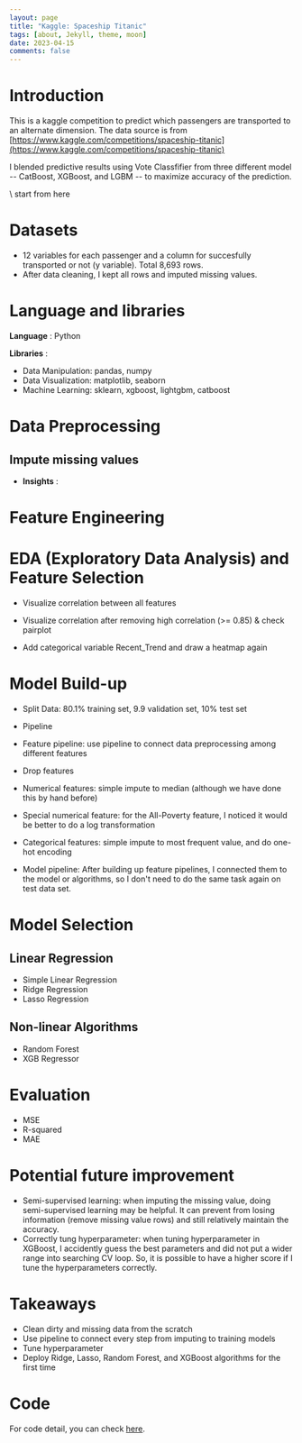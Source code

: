 ```yaml
---
layout: page
title: "Kaggle: Spaceship Titanic"
tags: [about, Jekyll, theme, moon]
date: 2023-04-15
comments: false
---
```



# Introduction

This is a kaggle competition to predict which passengers are transported to an alternate dimension. 
The data source is from [https://www.kaggle.com/competitions/spaceship-titanic](https://www.kaggle.com/competitions/spaceship-titanic)

I blended predictive results using Vote Classfifier from three different model --  CatBoost, XGBoost, and LGBM -- to maximize accuracy of the prediction.

\\ start from here

# Datasets
* 12 variables for each passenger and a column for succesfully transported or not (y variable). Total 8,693 rows.
* After data cleaning, I kept all rows and imputed missing values.


# Language and libraries
**Language** : Python

**Libraries** : 
* Data Manipulation: pandas, numpy
* Data Visualization: matplotlib, seaborn
* Machine Learning: sklearn, xgboost, lightgbm, catboost


# Data Preprocessing
## Impute missing values

* **Insights** : 



# Feature Engineering


# EDA (Exploratory Data Analysis) and Feature Selection
* Visualize correlation between all features


* Visualize correlation after removing high correlation (>= 0.85) & check pairplot

* Add categorical variable Recent_Trend and draw a heatmap again



# Model Build-up
* Split Data: 80.1% training set, 9.9 validation set, 10% test set

* Pipeline
 * Feature pipeline: use pipeline to connect data preprocessing among different features
  * Drop features
  * Numerical features: simple impute to median (although we have done this by hand before)
  * Special numerical feature: for the All-Poverty feature, I noticed it would be better to do a log transformation
  * Categorical features: simple impute to most frequent value, and do one-hot encoding
 * Model pipeline: After building up feature pipelines, I connected them to the model or algorithms, so I don't need to do the same task again on test data set.


# Model Selection
## Linear Regression
* Simple Linear Regression
* Ridge Regression
* Lasso Regression

## Non-linear Algorithms
* Random Forest
* XGB Regressor


# Evaluation
* MSE
* R-squared
* MAE


# Potential future improvement
- Semi-supervised learning: when imputing the missing value, doing semi-supervised learning may be helpful. It can prevent from losing information (remove missing value rows) and still relatively maintain the accuracy.
- Correctly tung hyperparameter: when tuning hyperparameter in XGBoost, I accidently guess the best parameters and did not put a wider range into searching CV loop. So, it is possible to have a higher score if I tune the hyperparameters correctly.

# Takeaways
- Clean dirty and missing data from the scratch
- Use pipeline to connect every step from imputing to training models
- Tune hyperparameter
- Deploy Ridge, Lasso, Random Forest, and XGBoost algorithms for the first time

# Code
For code detail, you can check [here](https://github.com/xup65k6t6/Lung-Cancer-Mortality-Rate-Prediction).
